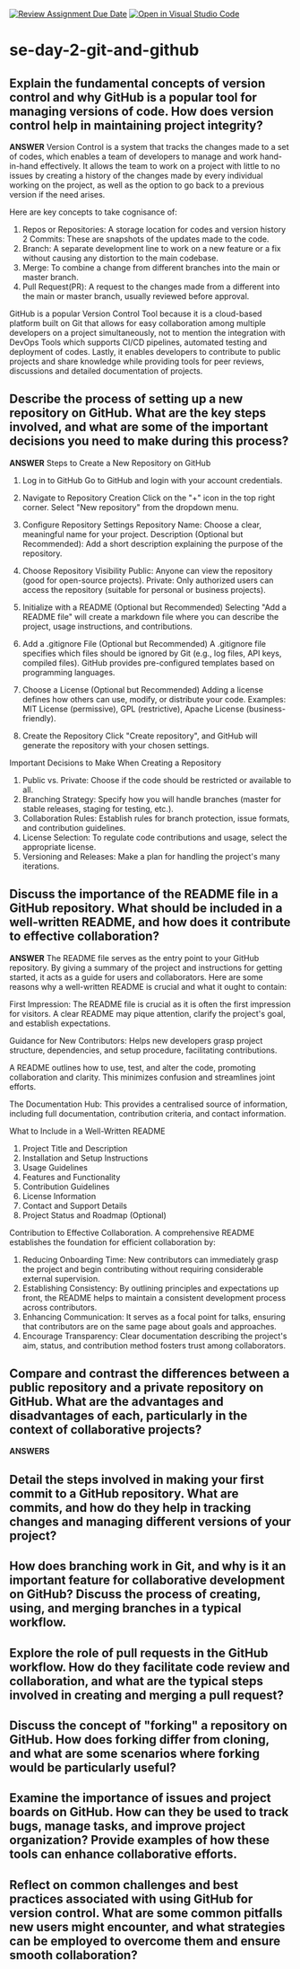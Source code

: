 [![Review Assignment Due Date](https://classroom.github.com/assets/deadline-readme-button-22041afd0340ce965d47ae6ef1cefeee28c7c493a6346c4f15d667ab976d596c.svg)](https://classroom.github.com/a/8wgCKhpZ)
[![Open in Visual Studio Code](https://classroom.github.com/assets/open-in-vscode-2e0aaae1b6195c2367325f4f02e2d04e9abb55f0b24a779b69b11b9e10269abc.svg)](https://classroom.github.com/online_ide?assignment_repo_id=18608884&assignment_repo_type=AssignmentRepo)
# se-day-2-git-and-github
## Explain the fundamental concepts of version control and why GitHub is a popular tool for managing versions of code. How does version control help in maintaining project integrity?

**ANSWER**
Version Control is a system that tracks the changes made to a set of codes, which enables a team of developers to manage and work hand-in-hand effectively. It allows the team to work on a project with little to no issues by creating a history of the changes made by every individual working on the project, as well as the option to go back to a previous version if the need arises.

Here are key concepts to take cognisance of:
1. Repos or Repositories: A storage location for codes and version history
2 Commits: These are snapshots of the updates made to the code.
3. Branch: A separate development line to work on a new feature or a fix without causing any distortion to the main codebase.
4. Merge: To combine a change from different branches into the main or master branch.
5. Pull Request(PR): A request to the changes made from a different into the main or master branch, usually reviewed before approval.

GitHub is a popular Version Control Tool because it is a cloud-based platform built on Git that allows for easy collaboration among multiple developers on a project simultaneously, not to mention the integration with DevOps Tools which supports CI/CD pipelines, automated testing and deployment of codes.
Lastly, it enables developers to contribute to public projects and share knowledge while providing tools for peer reviews, discussions and detailed documentation of projects.


## Describe the process of setting up a new repository on GitHub. What are the key steps involved, and what are some of the important decisions you need to make during this process?

**ANSWER**
Steps to Create a New Repository on GitHub
1. Log in to GitHub
Go to GitHub and login with your account credentials.

2. Navigate to Repository Creation
Click on the "+" icon in the top right corner.
Select "New repository" from the dropdown menu.
3. Configure Repository Settings
Repository Name: Choose a clear, meaningful name for your project.
Description (Optional but Recommended): Add a short description explaining the purpose of the repository.
4. Choose Repository Visibility
Public: Anyone can view the repository (good for open-source projects).
Private: Only authorized users can access the repository (suitable for personal or business projects).
5. Initialize with a README (Optional but Recommended)
Selecting "Add a README file" will create a markdown file where you can describe the project, usage instructions, and contributions.
6. Add a .gitignore File (Optional but Recommended)
A .gitignore file specifies which files should be ignored by Git (e.g., log files, API keys, compiled files).
GitHub provides pre-configured templates based on programming languages.
7. Choose a License (Optional but Recommended)
Adding a license defines how others can use, modify, or distribute your code.
Examples: MIT License (permissive), GPL (restrictive), Apache License (business-friendly).
8. Create the Repository
Click "Create repository", and GitHub will generate the repository with your chosen settings.


Important Decisions to Make When Creating a Repository
1. Public vs. Private: Choose if the code should be restricted or available to all.
2. Branching Strategy: Specify how you will handle branches (master for stable releases, staging for testing, etc.).
3. Collaboration Rules: Establish rules for branch protection, issue formats, and contribution guidelines.
4. License Selection: To regulate code contributions and usage, select the appropriate license.
5. Versioning and Releases: Make a plan for handling the project's many iterations.





## Discuss the importance of the README file in a GitHub repository. What should be included in a well-written README, and how does it contribute to effective collaboration?

**ANSWER**
The README file serves as the entry point to your GitHub repository.  By giving a summary of the project and instructions for getting started, it acts as a guide for users and collaborators.  Here are some reasons why a well-written README is crucial and what it ought to contain:

First Impression: The README file is crucial as it is often the first impression for visitors.  A clear README may pique attention, clarify the project's goal, and establish expectations.

 Guidance for New Contributors: Helps new developers grasp project structure, dependencies, and setup procedure, facilitating contributions.

 A README outlines how to use, test, and alter the code, promoting collaboration and clarity.  This minimizes confusion and streamlines joint efforts.

 The Documentation Hub: This provides a centralised source of information, including full documentation, contribution criteria, and contact information.

 What to Include in a Well-Written README
 1. Project Title and Description
 2. Installation and Setup Instructions
 3. Usage Guidelines
 4. Features and Functionality
 5. Contribution Guidelines
 6. License Information
 7. Contact and Support Details
 8. Project Status and Roadmap (Optional)

Contribution to Effective Collaboration.
 A comprehensive README establishes the foundation for efficient collaboration by:

 1. Reducing Onboarding Time: New contributors can immediately grasp the project and begin contributing without requiring considerable external supervision.
2. Establishing Consistency: By outlining principles and expectations up front, the README helps to maintain a consistent development process across contributors.
3. Enhancing Communication: It serves as a focal point for talks, ensuring that contributors are on the same page about goals and approaches.
4. Encourage Transparency:  Clear documentation describing the project's aim, status, and contribution method fosters trust among collaborators.

## Compare and contrast the differences between a public repository and a private repository on GitHub. What are the advantages and disadvantages of each, particularly in the context of collaborative projects?

**ANSWERS**


## Detail the steps involved in making your first commit to a GitHub repository. What are commits, and how do they help in tracking changes and managing different versions of your project?

## How does branching work in Git, and why is it an important feature for collaborative development on GitHub? Discuss the process of creating, using, and merging branches in a typical workflow.

## Explore the role of pull requests in the GitHub workflow. How do they facilitate code review and collaboration, and what are the typical steps involved in creating and merging a pull request?

## Discuss the concept of "forking" a repository on GitHub. How does forking differ from cloning, and what are some scenarios where forking would be particularly useful?

## Examine the importance of issues and project boards on GitHub. How can they be used to track bugs, manage tasks, and improve project organization? Provide examples of how these tools can enhance collaborative efforts.

## Reflect on common challenges and best practices associated with using GitHub for version control. What are some common pitfalls new users might encounter, and what strategies can be employed to overcome them and ensure smooth collaboration?
